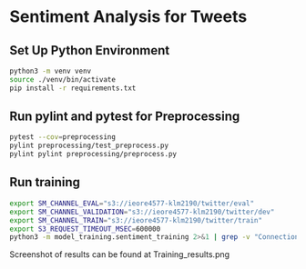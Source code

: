 # Sentiment Analysis for Tweets


## Set Up Python Environment
```bash
python3 -m venv venv
source ./venv/bin/activate
pip install -r requirements.txt
```

## Run pylint and pytest for Preprocessing
```bash
pytest --cov=preprocessing
pylint preprocessing/test_preprocess.py
pylint pylint preprocessing/preprocess.py
```

## Run training
```bash
export SM_CHANNEL_EVAL="s3://ieore4577-klm2190/twitter/eval"
export SM_CHANNEL_VALIDATION="s3://ieore4577-klm2190/twitter/dev"
export SM_CHANNEL_TRAIN="s3://ieore4577-klm2190/twitter/train"
export S3_REQUEST_TIMEOUT_MSEC=600000
python3 -m model_training.sentiment_training 2>&1 | grep -v "Connection has been released. Continuing."
```

Screenshot of results can be found at Training_results.png